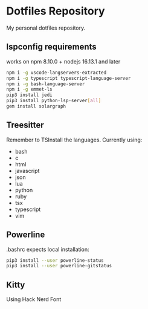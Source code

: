 # Dotfiles Repository

My personal dotfiles repository.

## lspconfig requirements

works on npm 8.10.0 + nodejs 16.13.1 and later

```bash
npm i -g vscode-langservers-extracted
npm i -g typescript typescript-language-server
npm i -g bash-language-server
npm i -g emmet-ls
pip3 install jedi
pip3 install python-lsp-server[all]
gem install solargraph

```

## Treesitter

Remember to TSInstall the languages. Currently using:

* bash
* c
* html
* javascript
* json
* lua
* python
* ruby
* tsx
* typescript
* vim

## Powerline

.bashrc expects local installation:

```bash
pip3 install --user powerline-status
pip3 install --user powerline-gitstatus

```

## Kitty

Using Hack Nerd Font
